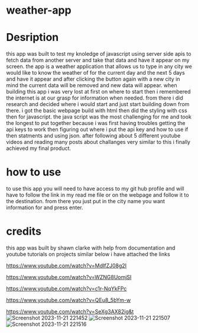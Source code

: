 # weather-app

# Desription 
this app was built to test my knoledge of javascript using server side apis to fetch data from another server and take that data and have it appear on my screen. the app is a weather application that allows us to type in any city we would like to know the weather of for the current day and the next 5 days and have it appear and after clicking the button again with a new city in mind the current data will be removed and new data will appear. when building this app i was very lost at first on where to start then i remembered the internet is at our grasp for information when needed. from there i did research and decided where i would start and just start building down from there. i got the basic webpage build with html then did the styling with css then for javascript. the java script was the most challenging for me and took the longest to put together because i was first having troubles getting the api keys to work then figuring out where i put the api key and how to use if then statments and using json. after following about 5 different youtube videos and reading many posts about challanges very similar to this i finally achieved my final product.

# how to use
to use this app you will need to have access to my git hub profile and will have to follow the link in my read me file or on the webpage and follow it to the destination. from there you just put in the city name you want information for and press enter.








# credits
this app was built by shawn clarke with help from documentation and youtube tutorials on projects similar below i have attached the links

https://www.youtube.com/watch?v=MdIfZJ08g2I

https://www.youtube.com/watch?v=WZNG8UomjSI

https://www.youtube.com/watch?v=c1r-NqYkFPc

https://www.youtube.com/watch?v=QEu8_5bYm-w

https://www.youtube.com/watch?v=SeXg3AX82ig&t
![Screenshot 2023-11-21 221452](https://github.com/Shawnclarke21/weather-app/assets/139307719/82697ee7-2119-4a22-b882-e6698157c3d7)
![Screenshot 2023-11-21 221507](https://github.com/Shawnclarke21/weather-app/assets/139307719/98e082e4-9acd-43ac-85cf-5578a1457275)
![Screenshot 2023-11-21 221516](https://github.com/Shawnclarke21/weather-app/assets/139307719/8ae6a4bc-5b4a-49ab-8a8d-5d102cede25b)
